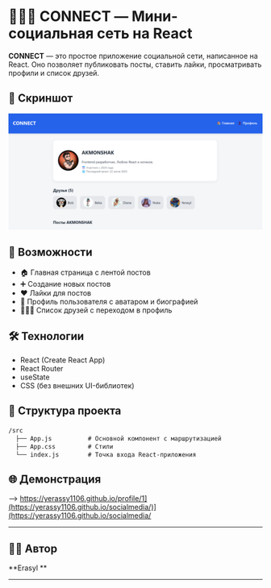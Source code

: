 # 🧑‍🤝‍🧑 CONNECT — Мини-социальная сеть на React

**CONNECT** — это простое приложение социальной сети, написанное на React. Оно позволяет публиковать посты, ставить лайки, просматривать профили и список друзей.

## 📸 Скриншот

![Превью интерфейса](screenshot.png)

## 🚀 Возможности

- 🏠 Главная страница с лентой постов  
- ➕ Создание новых постов  
- ❤️ Лайки для постов  
- 👤 Профиль пользователя с аватаром и биографией  
- 🧑‍🤝‍🧑 Список друзей с переходом в профиль  

## 🛠️ Технологии

- React (Create React App)
- React Router
- useState
- CSS (без внешних UI-библиотек)

## 📂 Структура проекта

```
/src
  ├── App.js          # Основной компонент с маршрутизацией
  ├── App.css         # Стили
  └── index.js        # Точка входа React-приложения
```
## 🌐 Демонстрация

--> https://yerassy1106.github.io/profile/1](https://yerassy1106.github.io/socialmedia/)](https://yerassy1106.github.io/socialmedia/

----
## 👨‍💻 Автор

**Erasyl **  


---


